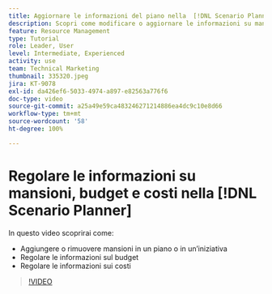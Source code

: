```yaml
---
title: Aggiornare le informazioni del piano nella  [!DNL Scenario Planner]
description: Scopri come modificare o aggiornare le informazioni su mansioni, budget o costi dopo la creazione di un piano o un’iniziativa nella  [!DNL Scenario Planner].
feature: Resource Management
type: Tutorial
role: Leader, User
level: Intermediate, Experienced
activity: use
team: Technical Marketing
thumbnail: 335320.jpeg
jira: KT-9078
exl-id: da426ef6-5033-4974-a897-e82563a776f6
doc-type: video
source-git-commit: a25a49e59ca483246271214886ea4dc9c10e8d66
workflow-type: tm+mt
source-wordcount: '58'
ht-degree: 100%

---
```


# Regolare le informazioni su mansioni, budget e costi nella [!DNL Scenario Planner]

In questo video scoprirai come:

* Aggiungere o rimuovere mansioni in un piano o in un’iniziativa
* Regolare le informazioni sul budget
* Regolare le informazioni sui costi

>[!VIDEO](https://video.tv.adobe.com/v/335320/?quality=12&learn=on)
